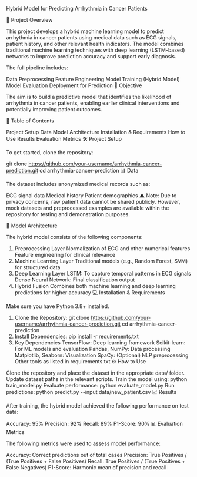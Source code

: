 Hybrid Model for Predicting Arrhythmia in Cancer Patients

🚀 Project Overview

This project develops a hybrid machine learning model to predict arrhythmia in cancer patients using medical data such as ECG signals, patient history, and other relevant health indicators. The model combines traditional machine learning techniques with deep learning (LSTM-based) networks to improve prediction accuracy and support early diagnosis.

The full pipeline includes:

Data Preprocessing
Feature Engineering
Model Training (Hybrid Model)
Model Evaluation
Deployment for Prediction
🎯 Objective

The aim is to build a predictive model that identifies the likelihood of arrhythmia in cancer patients, enabling earlier clinical interventions and potentially improving patient outcomes.

📑 Table of Contents

Project Setup
Data
Model Architecture
Installation & Requirements
How to Use
Results
Evaluation Metrics
🛠️ Project Setup

To get started, clone the repository:

git clone https://github.com/your-username/arrhythmia-cancer-prediction.git
cd arrhythmia-cancer-prediction
📊 Data

The dataset includes anonymized medical records such as:

ECG signal data
Medical history
Patient demographics
⚠️ Note: Due to privacy concerns, raw patient data cannot be shared publicly. However, mock datasets and preprocessed examples are available within the repository for testing and demonstration purposes.

🧠 Model Architecture

The hybrid model consists of the following components:

1. Preprocessing Layer
Normalization of ECG and other numerical features
Feature engineering for clinical relevance
2. Machine Learning Layer
Traditional models (e.g., Random Forest, SVM) for structured data
3. Deep Learning Layer
LSTM: To capture temporal patterns in ECG signals
Dense Neural Network: Final classification output
4. Hybrid Fusion
Combines both machine learning and deep learning predictions for higher accuracy
💻 Installation & Requirements

Make sure you have Python 3.8+ installed.

1. Clone the Repository:
git clone https://github.com/your-username/arrhythmia-cancer-prediction.git
cd arrhythmia-cancer-prediction
2. Install Dependencies:
pip install -r requirements.txt
3. Key Dependencies
TensorFlow: Deep learning framework
Scikit-learn: For ML models and evaluation
Pandas, NumPy: Data processing
Matplotlib, Seaborn: Visualization
SpaCy: (Optional) NLP preprocessing
Other tools as listed in requirements.txt
⚙️ How to Use

Clone the repository and place the dataset in the appropriate data/ folder.
Update dataset paths in the relevant scripts.
Train the model using:
python train_model.py
Evaluate performance:
python evaluate_model.py
Run predictions:
python predict.py --input data/new_patient.csv
📈 Results

After training, the hybrid model achieved the following performance on test data:

Accuracy: 95%
Precision: 92%
Recall: 89%
F1-Score: 90%
📊 Evaluation Metrics

The following metrics were used to assess model performance:

Accuracy: Correct predictions out of total cases
Precision: True Positives / (True Positives + False Positives)
Recall: True Positives / (True Positives + False Negatives)
F1-Score: Harmonic mean of precision and recall
